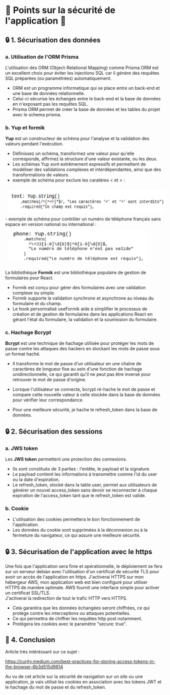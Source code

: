 # 📝 Points sur la sécurité de l'application 🌷

## 🔒 1. Sécurisation des données

### a. Utilisation de l'ORM Prisma

L'utilisation des ORM (Object-Relational Mapping) comme Prisma ORM est un excellent choix pour éviter les injections SQL car il génère des requêtes SQL préparées (ou paramétrées) automatiquement.

- ORM est un programme informatique qui se place entre un back-end et une base de données relationnelle.
- Celui-ci sécurise les échanges entre le back-end et la base de données en n'exposant pas les requêtes SQL.
- Prisma ORM permet de créer la base de données et les tables du projet avec le schema prisma.

### b. Yup et formik

<b>Yup</b> est un constructeur de schéma pour l'analyse et la validation des valeurs pendant l'exécution. <br />
- Définissez un schéma, transformez une valeur pour qu'elle corresponde, affirmez la structure d'une valeur existante, ou les deux.<br /> 
- Les schémas Yup sont extrêmement expressifs et permettent de modéliser des validations complexes et interdépendantes, ainsi que des transformations de valeurs.
- exemple de schéma pour exclure les caratères < et > :<br />
<img style="margin: 10px" src="images/code-yup-crochet.png" alt="code yup crochet" title="code yup crochet" height="70px" />
- exemple de schéma pour contrôler un numéro de téléphone français sans espace en version national ou international :<br />
<img style="margin: 10px" src="images/code-yup-phone.png" alt="code yup phone" title="code yup phone" height="100px" />

La bibliothèque <b>Formik</b> est une bibliothèque populaire de gestion de formulaires pour React.<br />
- Formik est  conçu pour gérer des formulaires avec une validation complexe ou simple.<br />
- Formik supporte la validation synchrone et asynchrone au niveau du formulaire et du champ.<br /> 
- Le hook personnalisé useFormik aide à simplifier le processus de création et de gestion de formulaires dans les applications React en gérant l'état du formulaire, la validation et la soumission du formulaire.<br />


### c. Hachage Bcrypt

<b>Bcrypt</b> est une technique de hachage utilisée pour protéger les mots de passe contre les attaques des hackers en stockant les mots de passe sous un format haché.<br />
- Il transforme le mot de passe d'un utilisateur en une chaîne de caractères de longueur fixe au sein d'une fonction de hachage unidirectionnelle, ce qui garantit qu'il ne peut pas être inversé pour retrouver le mot de passe d'origine.
- Lorsque l'utilisateur se connecte, bcrypt ré-hache le mot de passe et compare cette nouvelle valeur à celle stockée dans la base de données pour vérifier leur correspondance.<br />

- Pour une meilleure sécurité, je hache le refresh_token dans la base de données.


## 🔒 2. Sécurisation des sessions

### a. JWS token 

Les <b>JWS token</b> permettent une protection des connexions. <br />
- Ils sont constitués de 3 parties : l'entête, le payload et la signature. <br />
- Le payload contient les informations à transmettre comme l'id du user ou la date d'expiration.
- Le refresh_token, stocké dans la table user, permet aux utilisateurs de générer un nouvel access_token sans devoir se reconnecter à chaque expiration de l'access_token tant que le refresh_token est valide.

### b. Cookie

- L'utilisation des cookies permettera le bon fonctionnement de l'application.
- Les données du cookie sont supprimées à la déconnexion ou à la fermeture du navigateur, ce qui assure une meilleure sécurité.

## 🔒 3. Sécurisation de l'application avec le https

Une fois que l'application sera finie et opérationnelle, le déploiement se fera sur un serveur debian avec l'utilisation d'un certificat de sécurité TLS pour avoir un accès de l'application en https.
J'activerai HTTPS sur mon hébergeur AWS, mon application web est bien configuré pour utiliser HTTPS de manière optimale. AWS fournit une interface simple pour activer un certificat SSL/TLS. <br>
J'activerai la redirection de tout le trafic HTTP vers HTTPS.
- Cela garantira que les données échangées seront chiffrées, ce qui protège contre les interceptions ou attaques potentielles.<br>
- Ce qui permettra de chiffrer les requêtes http post notamment.
- Protégera les cookies avec le paramètre "secure: true".


## 🎯 4. Conclusion

Article très intéréssant sur ce sujet :

https://curity.medium.com/best-practices-for-storing-access-tokens-in-the-browser-6b3d515d9814

Au vu de cet article sur la sécurité de navigation sur un site ou une application, je vais utilisé les cookies en association avec les tokens JWT et le hachage du mot de passe et du refresh_token.




